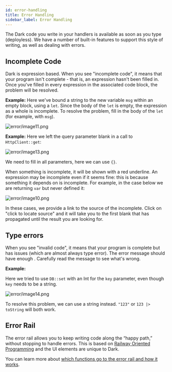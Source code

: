 ```yaml
---
id: error-handling
title: Error Handling
sidebar_label: Error Handling
---
```


The Dark code you write in your handlers is available as soon as you type
(deployless). We have a number of built-in features to support this style of
writing, as well as dealing with errors.

## Incomplete Code

Dark is expression based. When you see "incomplete code", it means that your
program isn't complete - that is, an expression hasn't been filled in. Once
you've filled in every expression in the associated code block, the problem will
be resolved.

**Example:** Here we've bound a string to the new variable `msg` within an empty
block, using a `let`. Since the body of the `let` is empty, the expression as a
whole is incomplete. To resolve the problem, fill in the body of the `let` (for
example, with `msg`).

![error/image11.png](/img/error/image11.png)

**Example:** Here we left the query parameter blank in a call to
`HttpClient::get`:

![error/image13.png](/img/error/image13.png)

We need to fill in all parameters, here we can use `{}`.

When something is incomplete, it will be shown with a red underline. An
expression may be incomplete even if it seems fine: this is because something it
depends on is incomplete. For example, in the case below we are returning `var`
but never defined it:

![error/image10.png](/img/error/image10.png)

In these cases, we provide a link to the source of the incomplete. Click on
"click to locate source" and it will take you to the first blank that has
propagated until the result you are looking for.

## Type errors

When you see "invalid code", it means that your program is complete but has
issues (which are almost always type error). The error message should have
enough . Carefully read the message to see what's wrong.

**Example:**

Here we tried to use `DB::set` with an Int for the `key` parameter, even though
`key` needs to be a string.

![error/image14.png](/img/error/image14.png)

To resolve this problem, we can use a string instead. `"123"` or
`123 |> toString` will both work.

## Error Rail

The error rail allows you to keep writing code along the “happy path,” without
stopping to handle errors. This is based on
[Railway Oriented Programming](https://blog.darklang.com/real-problems-with-functional-languages)
and the UI elements are unique to Dark.

You can learn more about
[which functions go to the error rail and how it works](/unique-aspects#functions-that-use-error-rail).
